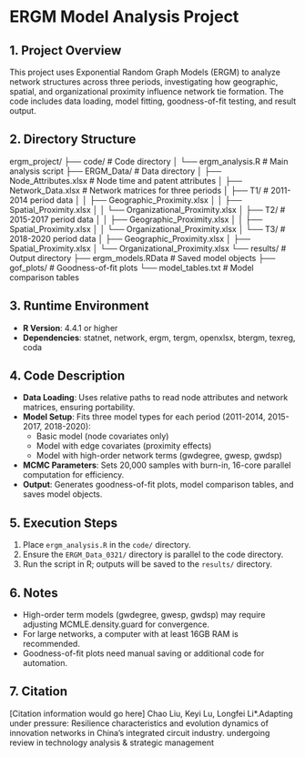 # ERGM Model Analysis Project

## 1. Project Overview
This project uses Exponential Random Graph Models (ERGM) to analyze network structures across three periods, investigating how geographic, spatial, and organizational proximity influence network tie formation. The code includes data loading, model fitting, goodness-of-fit testing, and result output.

## 2. Directory Structure
ergm_project/
├── code/ # Code directory
│ └── ergm_analysis.R # Main analysis script
├── ERGM_Data/ # Data directory
│ ├── Node_Attributes.xlsx # Node time and patent attributes
│ ├── Network_Data.xlsx # Network matrices for three periods
│ ├── T1/ # 2011-2014 period data
│ │ ├── Geographic_Proximity.xlsx
│ │ ├── Spatial_Proximity.xlsx
│ │ └── Organizational_Proximity.xlsx
│ ├── T2/ # 2015-2017 period data
│ │ ├── Geographic_Proximity.xlsx
│ │ ├── Spatial_Proximity.xlsx
│ │ └── Organizational_Proximity.xlsx
│ └── T3/ # 2018-2020 period data
│ ├── Geographic_Proximity.xlsx
│ ├── Spatial_Proximity.xlsx
│ └── Organizational_Proximity.xlsx
└── results/ # Output directory
├── ergm_models.RData # Saved model objects
├── gof_plots/ # Goodness-of-fit plots
└── model_tables.txt # Model comparison tables


## 3. Runtime Environment
- **R Version**: 4.4.1 or higher
- **Dependencies**: statnet, network, ergm, tergm, openxlsx, btergm, texreg, coda

## 4. Code Description
- **Data Loading**: Uses relative paths to read node attributes and network matrices, ensuring portability.
- **Model Setup**: Fits three model types for each period (2011-2014, 2015-2017, 2018-2020):
  - Basic model (node covariates only)
  - Model with edge covariates (proximity effects)
  - Model with high-order network terms (gwdegree, gwesp, gwdsp)
- **MCMC Parameters**: Sets 20,000 samples with burn-in, 16-core parallel computation for efficiency.
- **Output**: Generates goodness-of-fit plots, model comparison tables, and saves model objects.

## 5. Execution Steps
1. Place `ergm_analysis.R` in the `code/` directory.
2. Ensure the `ERGM_Data_0321/` directory is parallel to the code directory.
3. Run the script in R; outputs will be saved to the `results/` directory.

## 6. Notes
- High-order term models (gwdegree, gwesp, gwdsp) may require adjusting MCMLE.density.guard for convergence.
- For large networks, a computer with at least 16GB RAM is recommended.
- Goodness-of-fit plots need manual saving or additional code for automation.

## 7. Citation
[Citation information would go here]
Chao Liu, Keyi Lu, Longfei Li*.Adapting under pressure: Resilience characteristics and evolution dynamics of innovation networks in China’s integrated circuit industry. undergoing review in technology analysis & strategic management
